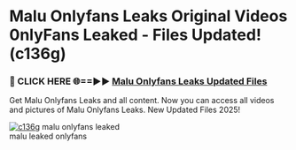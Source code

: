# Malu Onlyfans Leaks Original Videos 0nlyFans Leaked - Files Updated! (c136g)

<h3>🔴 CLICK HERE 🌐==►► <a href="https://tinyurl.com/4seja8ks" rel="nofollow">Malu Onlyfans Leaks Updated Files</a></h3>

Get Malu Onlyfans Leaks and all content. Now you can access all videos and pictures of Malu Onlyfans Leaks. New Updated Files 2025!

[![c136g](https://i.imgur.com/EWjZXRe.gif)](https://tinyurl.com/4seja8ks)
malu onlyfans leaked<br>
malu leaked onlyfans